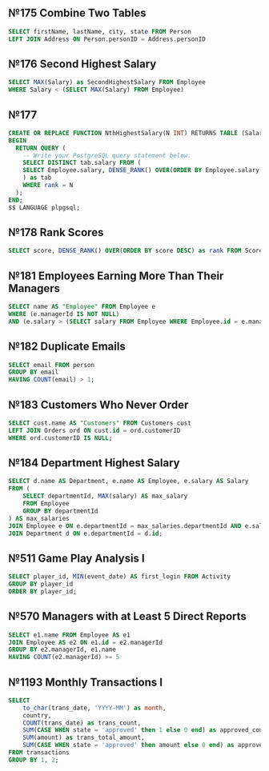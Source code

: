 ## №175 Combine Two Tables

```sql
SELECT firstName, lastName, city, state FROM Person 
LEFT JOIN Address ON Person.personID = Address.personID
```


## №176 Second Highest Salary

```sql
SELECT MAX(Salary) as SecondHighestSalary FROM Employee
WHERE Salary < (SELECT MAX(Salary) FROM Employee)
```


## №177 

```sql
CREATE OR REPLACE FUNCTION NthHighestSalary(N INT) RETURNS TABLE (Salary INT) AS $$
BEGIN
  RETURN QUERY (
    -- Write your PostgreSQL query statement below.
    SELECT DISTINCT tab.salary FROM (
    SELECT Employee.salary, DENSE_RANK() OVER(ORDER BY Employee.salary DESC) as rank FROM Employee
    ) as tab
    WHERE rank = N     
  );
END;
$$ LANGUAGE plpgsql;
```


## №178 Rank Scores

```sql
SELECT score, DENSE_RANK() OVER(ORDER BY score DESC) as rank FROM Scores
```


## №181 Employees Earning More Than Their Managers

```sql
SELECT name AS "Employee" FROM Employee e
WHERE (e.managerId IS NOT NULL) 
AND (e.salary > (SELECT salary FROM Employee WHERE Employee.id = e.managerId))
```


##  №182 Duplicate Emails

```sql
SELECT email FROM person
GROUP BY email
HAVING COUNT(email) > 1;
```


## №183 Customers Who Never Order

```sql
SELECT cust.name AS "Customers" FROM Customers cust
LEFT JOIN Orders ord ON cust.id = ord.customerID
WHERE ord.customerID IS NULL;
```


## №184 Department Highest Salary

```sql
SELECT d.name AS Department, e.name AS Employee, e.salary AS Salary
FROM (
    SELECT departmentId, MAX(salary) AS max_salary
    FROM Employee
    GROUP BY departmentId
) AS max_salaries
JOIN Employee e ON e.departmentId = max_salaries.departmentId AND e.salary = max_salaries.max_salary
JOIN Department d ON e.departmentId = d.id;
```


## №511 Game Play Analysis I

```sql
SELECT player_id, MIN(event_date) AS first_login FROM Activity
GROUP BY player_id
ORDER BY player_id;
```


## №570 Managers with at Least 5 Direct Reports

```sql
SELECT e1.name FROM Employee AS e1
JOIN Employee AS e2 ON e1.id = e2.managerId
GROUP BY e2.managerId, e1.name
HAVING COUNT(e2.managerId) >= 5
```


## №1193 Monthly Transactions I

```sql
SELECT 
    to_char(trans_date, 'YYYY-MM') as month,
    country,
    COUNT(trans_date) as trans_count,
    SUM(CASE WHEN state = 'approved' then 1 else 0 end) as approved_count,
    SUM(amount) as trans_total_amount,
    SUM(CASE WHEN state = 'approved' then amount else 0 end) as approved_total_amount
FROM transactions 
GROUP BY 1, 2;
```


